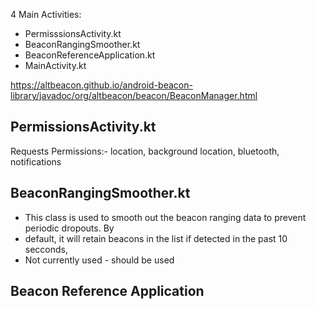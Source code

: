 
4 Main Activities:
- PermisssionsActivity.kt
- BeaconRangingSmoother.kt
- BeaconReferenceApplication.kt
- MainActivity.kt

https://altbeacon.github.io/android-beacon-library/javadoc/org/altbeacon/beacon/BeaconManager.html

## PermissionsActivity.kt

Requests Permissions:- location, background location, bluetooth, notifications


## BeaconRangingSmoother.kt

* This class is used to smooth out the beacon ranging data to prevent periodic dropouts.  By  
* default, it will retain beacons in the list if detected in the past 10 secconds,
* Not currently used - should be used


## Beacon Reference Application



